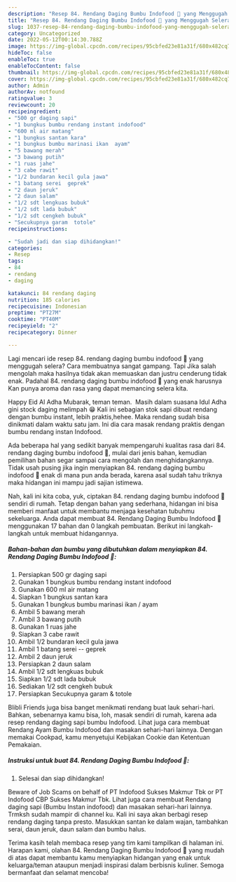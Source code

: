 ```yaml
---
description: "Resep 84. Rendang Daging Bumbu Indofood 🌛 yang Menggugah Selera "
title: "Resep 84. Rendang Daging Bumbu Indofood 🌛 yang Menggugah Selera "
slug: 1037-resep-84-rendang-daging-bumbu-indofood-yang-menggugah-selera
category: Uncategorized
date: 2022-05-12T00:14:30.788Z
image: https://img-global.cpcdn.com/recipes/95cbfed23e81a31f/680x482cq70/84-rendang-daging-bumbu-indofood-foto-resep-utama.jpg
hideToc: false
enableToc: true
enableTocContent: false
thumbnail: https://img-global.cpcdn.com/recipes/95cbfed23e81a31f/680x482cq70/84-rendang-daging-bumbu-indofood-foto-resep-utama.jpg
cover: https://img-global.cpcdn.com/recipes/95cbfed23e81a31f/680x482cq70/84-rendang-daging-bumbu-indofood-foto-resep-utama.jpg
author: Admin
authorAv: notfound
ratingvalue: 3
reviewcount: 20
recipeingredient:
- "500 gr daging sapi"
- "1 bungkus bumbu rendang instant indofood"
- "600 ml air matang"
- "1 bungkus santan kara"
- "1 bungkus bumbu marinasi ikan  ayam"
- "5 bawang merah"
- "3 bawang putih"
- "1 ruas jahe"
- "3 cabe rawit"
- "1/2 bundaran kecil gula jawa"
- "1 batang serei  geprek"
- "2 daun jeruk"
- "2 daun salam"
- "1/2 sdt lengkuas bubuk"
- "1/2 sdt lada bubuk"
- "1/2 sdt cengkeh bubuk"
- "Secukupnya garam  totole"
recipeinstructions:

- "Sudah jadi dan siap dihidangkan!"
categories:
- Resep
tags:
- 84
- rendang
- daging

katakunci: 84 rendang daging 
nutrition: 185 calories
recipecuisine: Indonesian
preptime: "PT27M"
cooktime: "PT40M"
recipeyield: "2"
recipecategory: Dinner

---
```



Lagi mencari ide resep 84. rendang daging bumbu indofood 🌛 yang menggugah selera? Cara membuatnya sangat gampang. Tapi Jika salah mengolah maka hasilnya tidak akan memuaskan dan justru cenderung tidak enak. Padahal 84. rendang daging bumbu indofood 🌛 yang enak harusnya Kan punya aroma dan rasa yang dapat memancing selera kita.


Happy Eid Al Adha Mubarak, teman teman. ️ Masih dalam suasana Idul Adha gini stock daging melimpah 😁 Kali ini sebagian stok sapi dibuat rendang dengan bumbu instant, lebih praktis,hehee. Maka rendang sudah bisa dinikmati dalam waktu satu jam. Ini dia cara masak rendang praktis dengan bumbu rendang instan Indofood.

Ada beberapa hal yang sedikit banyak mempengaruhi kualitas rasa dari 84. rendang daging bumbu indofood 🌛, mulai dari jenis bahan, kemudian pemilihan bahan segar sampai cara mengolah dan menghidangkannya. Tidak usah pusing jika ingin menyiapkan 84. rendang daging bumbu indofood 🌛 enak di mana pun anda berada, karena asal sudah tahu triknya maka hidangan ini mampu jadi sajian istimewa.


Nah, kali ini kita coba, yuk, ciptakan 84. rendang daging bumbu indofood 🌛 sendiri di rumah. Tetap dengan bahan yang sederhana, hidangan ini bisa memberi manfaat untuk membantu menjaga kesehatan tubuhmu sekeluarga. Anda dapat membuat 84. Rendang Daging Bumbu Indofood 🌛 menggunakan 17 bahan dan 0 langkah pembuatan. Berikut ini langkah-langkah untuk membuat hidangannya.

<!--inarticleads1-->

##### Bahan-bahan dan bumbu yang dibutuhkan dalam menyiapkan 84. Rendang Daging Bumbu Indofood 🌛:

1. Persiapkan 500 gr daging sapi
1. Gunakan 1 bungkus bumbu rendang instant indofood
1. Gunakan 600 ml air matang
1. Siapkan 1 bungkus santan kara
1. Gunakan 1 bungkus bumbu marinasi ikan / ayam
1. Ambil 5 bawang merah
1. Ambil 3 bawang putih
1. Gunakan 1 ruas jahe
1. Siapkan 3 cabe rawit
1. Ambil 1/2 bundaran kecil gula jawa
1. Ambil 1 batang serei -- geprek
1. Ambil 2 daun jeruk
1. Persiapkan 2 daun salam
1. Ambil 1/2 sdt lengkuas bubuk
1. Siapkan 1/2 sdt lada bubuk
1. Sediakan 1/2 sdt cengkeh bubuk
1. Persiapkan Secukupnya garam &amp; totole


Blibli Friends juga bisa banget menikmati rendang buat lauk sehari-hari. Bahkan, sebenarnya kamu bisa, loh, masak sendiri di rumah, karena ada resep rendang daging sapi bumbu Indofood. Lihat juga cara membuat ️ Rendang Ayam Bumbu Indofood dan masakan sehari-hari lainnya. Dengan memakai Cookpad, kamu menyetujui Kebijakan Cookie dan Ketentuan Pemakaian. 

<!--inarticleads2-->

##### Instruksi untuk buat 84. Rendang Daging Bumbu Indofood 🌛:


1. Selesai dan siap dihidangkan!

Beware of Job Scams on behalf of PT Indofood Sukses Makmur Tbk or PT Indofood CBP Sukses Makmur Tbk. Lihat juga cara membuat Rendang daging sapi (Bumbu Instan indofood) dan masakan sehari-hari lainnya. Trmksh sudah mampir di channel ku. Kali ini saya akan berbagi resep rendang daging tanpa presto. Masukkan santan ke dalam wajan, tambahkan serai, daun jeruk, daun salam dan bumbu halus. 

Terima kasih telah membaca resep yang tim kami tampilkan di halaman ini. Harapan kami, olahan 84. Rendang Daging Bumbu Indofood 🌛 yang mudah di atas dapat membantu kamu menyiapkan hidangan yang enak untuk keluarga/teman ataupun menjadi inspirasi dalam berbisnis kuliner. Semoga bermanfaat dan selamat mencoba!
